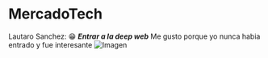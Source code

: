 # MercadoTech
Lautaro Sanchez: :grin:
**_Entrar a la deep web_**
Me gusto porque yo nunca habia entrado y fue interesante
![Imagen](https://i.blogs.es/748804/iceberg-deep-web-una-semana/1366_2000.jpg)
